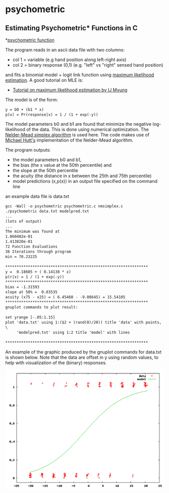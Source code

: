 psychometric
============

Estimating Psychometric* Functions in C
---------------------------------------

*[psychometric function](http://en.wikipedia.org/wiki/Psychometric_function)

The program reads in an ascii data file with two columns:

* col 1 = variable (e.g hand position along left-right axis)
* col 2 = binary response (0,1) (e.g. "left" vs "right" sensed hand position)

and fits a binomial model + logit link function using [maximum likelihood estimation](http://en.wikipedia.org/wiki/Maximum_likelihood). A good tutorial on MLE is:

* [Tutorial on maximum likelihood estimation by IJ Myung](http://www.sciencedirect.com/science/article/pii/S0022249602000287)

The model is of the form:

	y = b0 + (b1 * x)
	p(x) = Pr(response|x) = 1 / (1 + exp(-y))

The model parameters b0 and b1 are found that minimize the negative log-likelihood of the data. This is done using numerical optimization. The [Nelder-Mead simplex algorithm](http://en.wikipedia.org/wiki/Nelder–Mead_method) is used here. The code makes use of [Michael Hutt's](http://www.mikehutt.com) implementation of the Nelder-Mead algorithm.

The program outputs:

* the model parameters b0 and b1,
* the bias (the x value at the 50th percentile) and
* the slope at the 50th percentile
* the acuity (the distance in x between the 25th and 75th percentile)
* model predictions (x,p(x)) in an output file specified on the command line

an example data file is data.txt

	gcc -Wall -o psychometric psychometric.c nmsimplex.c
	./psychometric data.txt modelpred.txt
	...
	(lots of output)
	...
	The minimum was found at
	1.860482e-01
	1.413820e-01
	72 Function Evaluations
	36 Iterations through program
	min = 70.23225
	
	***************************************************************
	y =  0.18605 + ( 0.14138 * x)
	p(r|x) = 1 / (1 + exp(-y))
	***************************************************************
	bias = -1.31593
	slope at 50% =  0.03535
	acuity (x75 - x25) = ( 6.45460 - -9.08645) = 15.54105
	***************************************************************
	gnuplot commands to plot result:

	set yrange [-.05:1.15]
	plot 'data.txt' using 1:($2 + (rand(0)/20)) title 'data' with points, \
	     'modelpred.txt' using 1:2 title 'model' with lines

	***************************************************************

An example of the graphic produced by the gnuplot commands for data.txt is shown below. Note that the data are offset in y using random values, to help with visualization of the (binary) responses.

![Image](modelpred.gif)
